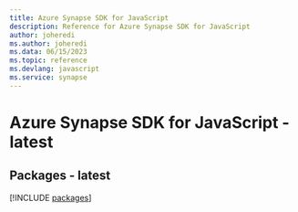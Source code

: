 ```yaml
---
title: Azure Synapse SDK for JavaScript
description: Reference for Azure Synapse SDK for JavaScript
author: joheredi
ms.author: joheredi
ms.data: 06/15/2023
ms.topic: reference
ms.devlang: javascript
ms.service: synapse
---
```

# Azure Synapse SDK for JavaScript - latest
## Packages - latest
[!INCLUDE [packages](synapse-index.md)]